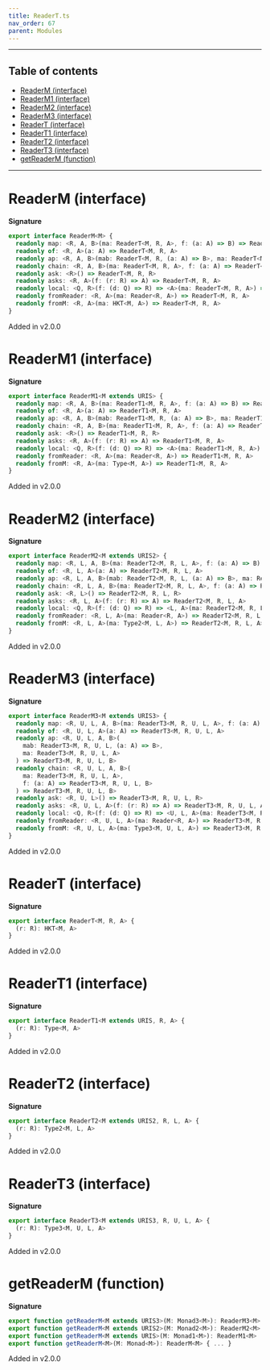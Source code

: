 ```yaml
---
title: ReaderT.ts
nav_order: 67
parent: Modules
---
```


---

<h2 class="text-delta">Table of contents</h2>

- [ReaderM (interface)](#readerm-interface)
- [ReaderM1 (interface)](#readerm1-interface)
- [ReaderM2 (interface)](#readerm2-interface)
- [ReaderM3 (interface)](#readerm3-interface)
- [ReaderT (interface)](#readert-interface)
- [ReaderT1 (interface)](#readert1-interface)
- [ReaderT2 (interface)](#readert2-interface)
- [ReaderT3 (interface)](#readert3-interface)
- [getReaderM (function)](#getreaderm-function)

---

# ReaderM (interface)

**Signature**

```ts
export interface ReaderM<M> {
  readonly map: <R, A, B>(ma: ReaderT<M, R, A>, f: (a: A) => B) => ReaderT<M, R, B>
  readonly of: <R, A>(a: A) => ReaderT<M, R, A>
  readonly ap: <R, A, B>(mab: ReaderT<M, R, (a: A) => B>, ma: ReaderT<M, R, A>) => ReaderT<M, R, B>
  readonly chain: <R, A, B>(ma: ReaderT<M, R, A>, f: (a: A) => ReaderT<M, R, B>) => ReaderT<M, R, B>
  readonly ask: <R>() => ReaderT<M, R, R>
  readonly asks: <R, A>(f: (r: R) => A) => ReaderT<M, R, A>
  readonly local: <Q, R>(f: (d: Q) => R) => <A>(ma: ReaderT<M, R, A>) => ReaderT<M, Q, A>
  readonly fromReader: <R, A>(ma: Reader<R, A>) => ReaderT<M, R, A>
  readonly fromM: <R, A>(ma: HKT<M, A>) => ReaderT<M, R, A>
}
```

Added in v2.0.0

# ReaderM1 (interface)

**Signature**

```ts
export interface ReaderM1<M extends URIS> {
  readonly map: <R, A, B>(ma: ReaderT1<M, R, A>, f: (a: A) => B) => ReaderT1<M, R, B>
  readonly of: <R, A>(a: A) => ReaderT1<M, R, A>
  readonly ap: <R, A, B>(mab: ReaderT1<M, R, (a: A) => B>, ma: ReaderT1<M, R, A>) => ReaderT1<M, R, B>
  readonly chain: <R, A, B>(ma: ReaderT1<M, R, A>, f: (a: A) => ReaderT1<M, R, B>) => ReaderT1<M, R, B>
  readonly ask: <R>() => ReaderT1<M, R, R>
  readonly asks: <R, A>(f: (r: R) => A) => ReaderT1<M, R, A>
  readonly local: <Q, R>(f: (d: Q) => R) => <A>(ma: ReaderT1<M, R, A>) => ReaderT1<M, Q, A>
  readonly fromReader: <R, A>(ma: Reader<R, A>) => ReaderT1<M, R, A>
  readonly fromM: <R, A>(ma: Type<M, A>) => ReaderT1<M, R, A>
}
```

Added in v2.0.0

# ReaderM2 (interface)

**Signature**

```ts
export interface ReaderM2<M extends URIS2> {
  readonly map: <R, L, A, B>(ma: ReaderT2<M, R, L, A>, f: (a: A) => B) => ReaderT2<M, R, L, B>
  readonly of: <R, L, A>(a: A) => ReaderT2<M, R, L, A>
  readonly ap: <R, L, A, B>(mab: ReaderT2<M, R, L, (a: A) => B>, ma: ReaderT2<M, R, L, A>) => ReaderT2<M, R, L, B>
  readonly chain: <R, L, A, B>(ma: ReaderT2<M, R, L, A>, f: (a: A) => ReaderT2<M, R, L, B>) => ReaderT2<M, R, L, B>
  readonly ask: <R, L>() => ReaderT2<M, R, L, R>
  readonly asks: <R, L, A>(f: (r: R) => A) => ReaderT2<M, R, L, A>
  readonly local: <Q, R>(f: (d: Q) => R) => <L, A>(ma: ReaderT2<M, R, L, A>) => ReaderT2<M, Q, L, A>
  readonly fromReader: <R, L, A>(ma: Reader<R, A>) => ReaderT2<M, R, L, A>
  readonly fromM: <R, L, A>(ma: Type2<M, L, A>) => ReaderT2<M, R, L, A>
}
```

Added in v2.0.0

# ReaderM3 (interface)

**Signature**

```ts
export interface ReaderM3<M extends URIS3> {
  readonly map: <R, U, L, A, B>(ma: ReaderT3<M, R, U, L, A>, f: (a: A) => B) => ReaderT3<M, R, U, L, B>
  readonly of: <R, U, L, A>(a: A) => ReaderT3<M, R, U, L, A>
  readonly ap: <R, U, L, A, B>(
    mab: ReaderT3<M, R, U, L, (a: A) => B>,
    ma: ReaderT3<M, R, U, L, A>
  ) => ReaderT3<M, R, U, L, B>
  readonly chain: <R, U, L, A, B>(
    ma: ReaderT3<M, R, U, L, A>,
    f: (a: A) => ReaderT3<M, R, U, L, B>
  ) => ReaderT3<M, R, U, L, B>
  readonly ask: <R, U, L>() => ReaderT3<M, R, U, L, R>
  readonly asks: <R, U, L, A>(f: (r: R) => A) => ReaderT3<M, R, U, L, A>
  readonly local: <Q, R>(f: (d: Q) => R) => <U, L, A>(ma: ReaderT3<M, R, U, L, A>) => ReaderT3<M, Q, U, L, A>
  readonly fromReader: <R, U, L, A>(ma: Reader<R, A>) => ReaderT3<M, R, U, L, A>
  readonly fromM: <R, U, L, A>(ma: Type3<M, U, L, A>) => ReaderT3<M, R, U, L, A>
}
```

Added in v2.0.0

# ReaderT (interface)

**Signature**

```ts
export interface ReaderT<M, R, A> {
  (r: R): HKT<M, A>
}
```

Added in v2.0.0

# ReaderT1 (interface)

**Signature**

```ts
export interface ReaderT1<M extends URIS, R, A> {
  (r: R): Type<M, A>
}
```

Added in v2.0.0

# ReaderT2 (interface)

**Signature**

```ts
export interface ReaderT2<M extends URIS2, R, L, A> {
  (r: R): Type2<M, L, A>
}
```

Added in v2.0.0

# ReaderT3 (interface)

**Signature**

```ts
export interface ReaderT3<M extends URIS3, R, U, L, A> {
  (r: R): Type3<M, U, L, A>
}
```

Added in v2.0.0

# getReaderM (function)

**Signature**

```ts
export function getReaderM<M extends URIS3>(M: Monad3<M>): ReaderM3<M>
export function getReaderM<M extends URIS2>(M: Monad2<M>): ReaderM2<M>
export function getReaderM<M extends URIS>(M: Monad1<M>): ReaderM1<M>
export function getReaderM<M>(M: Monad<M>): ReaderM<M> { ... }
```

Added in v2.0.0
